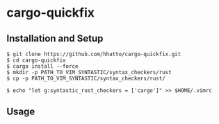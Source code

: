 # cargo-quickfix

## Installation and Setup

```
$ git clone https://github.com/hhatto/cargo-quickfix.git
$ cd cargo-quickfix
$ cargo install --force
$ mkdir -p PATH_TO_VIM_SYNTASTIC/syntax_checkers/rust
$ cp -p PATH_TO_VIM_SYNTASTIC/syntax_checkers/rust/
```

```
$ echo "let g:syntastic_rust_checkers = ['cargo']" >> $HOME/.vimrc
```

## Usage

